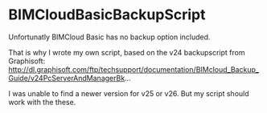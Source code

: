 # BIMCloudBasicBackupScript

Unfortunatly BIMCloud Basic has no backup option included.

That is why I wrote my own script, based on the v24 backupscript from Graphisoft:
http://dl.graphisoft.com/ftp/techsupport/documentation/BIMcloud_Backup_Guide/v24PcServerAndManagerBk...

 

I was unable to find a newer version for v25 or v26.
But my script should work with the these.
